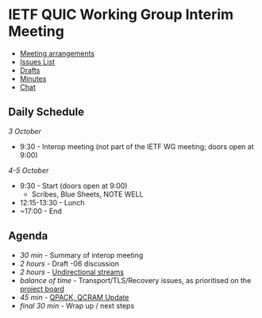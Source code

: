 # IETF QUIC Working Group Interim Meeting

* [Meeting arrangements](https://github.com/quicwg/wg-materials/blob/master/interim-17-10/arrangements.md)
* [Issues List](https://github.com/quicwg/base-drafts/issues)
* [Drafts](https://github.com/quicwg/base-drafts)
* [Minutes](http://etherpad.tools.ietf.org:9000/p/notes-interim-17-10-quic)
* [Chat](xmpp:quic@jabber.ietf.org?join)

## Daily Schedule

_3 October_

* 9:30 - Interop meeting (not part of the IETF WG meeting; doors open at 9:00)

_4-5 October_

* 9:30 - Start (doors open at 9:00)
  * Scribes, Blue Sheets, NOTE WELL
* 12:15-13:30 - Lunch
* ~17:00 - End

## Agenda

* _30 min_ - Summary of interop meeting
* _2 hours_ - Draft -06 discussion
* _2 hours_ - [Undirectional streams](https://github.com/quicwg/base-drafts/issues/175)
* _balance of time_ - Transport/TLS/Recovery issues, as prioritised on the [project board](https://github.com/quicwg/base-drafts/projects/2?)
* _45 min_ - [QPACK, QCRAM Update](header-compression.pdf)
* _final 30 min_ - Wrap up / next steps